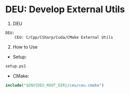 # DEU: Develop External Utils

1. DEU

```
DEU:
    CEU: C/Cpp/CSharp/Cuda/CMake External Utils
```

2. How to Use

- Setup:

```bash
setup.ps1
```

- CMake:

```cmake
include("$ENV{DEU_ROOT_DIR}/ceu/ceu.cmake")
```
